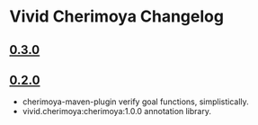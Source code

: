 # Vivid Cherimoya Changelog

## [0.3.0]

## [0.2.0]
- cherimoya-maven-plugin verify goal functions, simplistically.
- vivid.cherimoya:cherimoya:1.0.0 annotation library.

[0.3.0]: https://github.com/vivid-inc/cherimoya/compare/cherimoya-0.2.0...cherimoya-0.3.0
[0.2.0]: https://github.com/vivid-inc/cherimoya/tree/release-0.2.0
